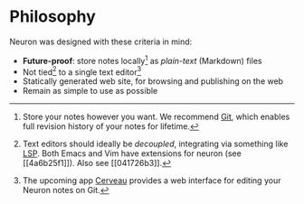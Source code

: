 # Philosophy

Neuron was designed with these criteria in mind:

* **Future-proof**: store notes locally[^plain] as *plain-text* (Markdown) files
* Not tied[^editor] to a single text editor[^cerveau] 
* Statically generated web site, for browsing and publishing on the web
* Remain as simple to use as possible

[^plain]: Store your notes however you want. We recommend [Git](https://guides.github.com/introduction/git-handbook/), which enables full revision history of your notes for lifetime.
[^editor]: Text editors should ideally be *decoupled*, integrating via something like [LSP](https://github.com/srid/neuron/issues/213). Both Emacs and Vim have extensions for neuron (see [[4a6b25f1]]). Also see [[041726b3]].
[^cerveau]: The upcoming app [Cerveau](http://www.cerveau.app/) provides a web interface for editing your Neuron notes on Git.
